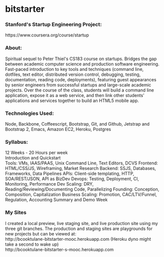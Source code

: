 bitstarter
==========
<h3>Stanford's Startup Engineering Project:</h3> https://www.coursera.org/course/startup

<h3>About:</h3> Spiritual sequel to Peter Thiel's CS183 course on startups. Bridges the gap between academic computer science and production software engineering. Fast-paced introduction to key tools and techniques (command line, dotfiles, text editor, distributed version control, debugging, testing, documentation, reading code, deployments), featuring guest appearances by senior engineers from successful startups and large-scale academic projects. Over the course of the class, students will build a command line application, expose it as a web service, and then link other students' applications and services together to build an HTML5 mobile app.   

<h3>Technologies Used:</h3> Node, Backbone, Coffeescript, Bootstrap, Git, and Github, Jetstrap and Bootstrap 2, Emacs, Amazon EC2, Heroku, Postgres

<h3>Syllabus:</h3>
12 Weeks - 20 Hours per week <br>Introduction and Quickstart<br>
Tools: VMs, IAAS/PAAS, Unix Command Line, Text Editors, DCVS
Frontend: HTML/CSS/JS, Wireframing, Market Research
Backend: SSJS, Databases, Frameworks, Data Pipelines
APIs: Client-side templating, HTTP, SOA/REST/JSON, API as BizDev
Devops: Testing, Deployment, CI, Monitoring, Performance
Dev Scaling: DRY, Reading/Reviewing/Documenting Code, Parallelizing
Founding: Conception, Composition, Capitalization
Business Scaling: Promotion, CAC/LTV/Funnel, Regulation, Accounting
Summary and Demo Week

<h3>My Sites</h3>
I created a local preview, live staging site, and live production site using my three git branches. The production and staging sites are playgrounds for new projects but can be viewed at:<br>
http://bcooktulane-bitstarter-mooc.herokuapp.com (Heroku dyno might take a second to wake up) <br>
http://bcooktulane-bitstarter-s-mooc.herokuapp.com

